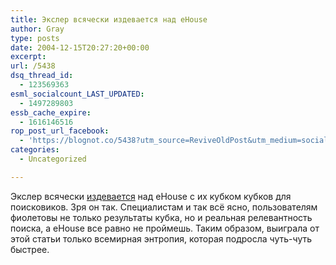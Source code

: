```yaml
---
title: Экслер всячески издевается над eHouse
author: Gray
type: posts
date: 2004-12-15T20:27:20+00:00
excerpt:
url: /5438
dsq_thread_id:
  - 123569363
esml_socialcount_LAST_UPDATED:
  - 1497289803
essb_cache_expire:
  - 1616146516
rop_post_url_facebook:
  - 'https://blognot.co/5438?utm_source=ReviveOldPost&utm_medium=social&utm_campaign=ReviveOldPost'
categories:
  - Uncategorized

---
```








Экслер всячески <a href="http://exler.ru/expromt/15-12-2004.htm" target="_blank">издевается</a> над eHouse с их кубком кубков для поисковиков. Зря он так. Специалистам и так всё ясно, пользователям фиолетовы не только результаты кубка, но и реальная релевантность поиска, а eHouse все равно не проймешь. Таким образом, выиграла от этой статьи только всемирная энтропия, которая подросла чуть-чуть быстрее.